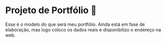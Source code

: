 # Projeto de Portfólio :art:
Esse é o modelo do que será meu portfólio. Ainda está em fase de elaboração, mas logo coloco os dados reais e disponibilizo o endereço na web.